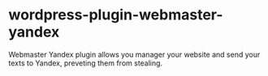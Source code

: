 wordpress-plugin-webmaster-yandex
=================================

Webmaster Yandex plugin allows you manager your website and send your texts to Yandex, preveting them from stealing.
